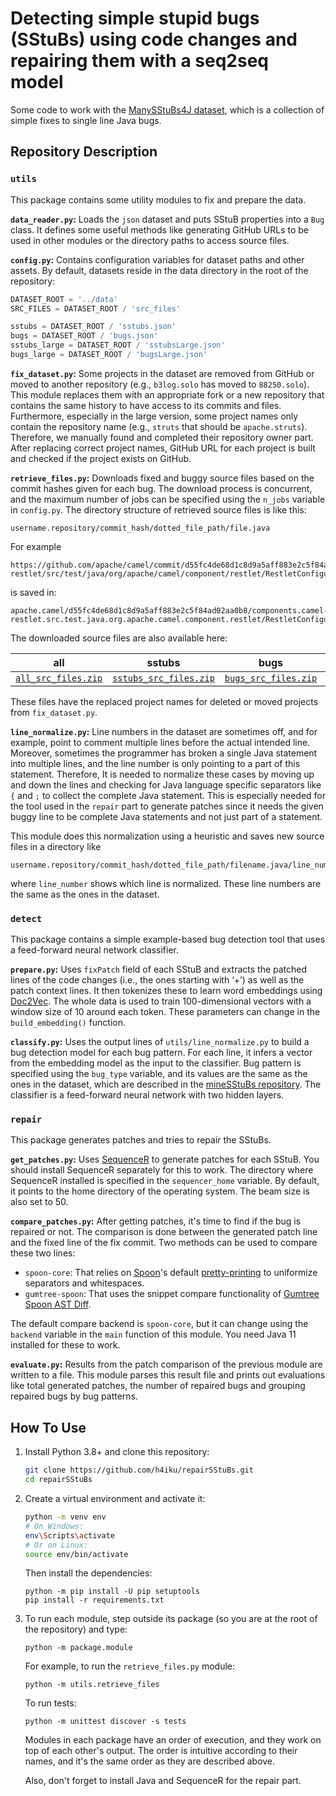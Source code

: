 # Detecting simple stupid bugs (SStuBs) using code changes and repairing them with a seq2seq model

Some code to work with the [ManySStuBs4J dataset](https://doi.org/10.5281/zenodo.3653444), which is a collection of simple fixes to single line Java bugs.

## Repository Description

### `utils`

This package contains some utility modules to fix and prepare the data.

**`data_reader.py`:**
Loads the `json` dataset and puts SStuB properties into a `Bug` class. It defines some useful methods like generating GitHub URLs to be used in other modules or the directory paths to access source files.

**`config.py`:**
Contains configuration variables for dataset paths and other assets. By default, datasets reside in the data directory in the root of the repository:

```python
DATASET_ROOT = '../data'
SRC_FILES = DATASET_ROOT / 'src_files'

sstubs = DATASET_ROOT / 'sstubs.json'
bugs = DATASET_ROOT / 'bugs.json'
sstubs_large = DATASET_ROOT / 'sstubsLarge.json'
bugs_large = DATASET_ROOT / 'bugsLarge.json'
```

**`fix_dataset.py`:**
Some projects in the dataset are removed from GitHub or moved to another repository (e.g., `b3log.solo` has moved to `88250.solo`). This module replaces them with an appropriate fork or a new repository that contains the same history to have access to its commits and files. Furthermore, especially in the large version, some project names only contain the repository name (e.g., `struts` that should be `apache.struts`). Therefore, we manually found and completed their repository owner part. After replacing correct project names, GitHub URL for each project is built and checked if the project exists on GitHub.

**`retrieve_files.py`:**
Downloads fixed and buggy source files based on the commit hashes given for each bug. The download process is concurrent, and the maximum number of jobs can be specified using the `n_jobs` variable in `config.py`. The directory structure of retrieved source files is like this:

```
username.repository/commit_hash/dotted_file_path/file.java
```

For example

```
https://github.com/apache/camel/commit/d55fc4de68d1c8d9a5aff883e2c5f84ad02aa0b8/components/camel-restlet/src/test/java/org/apache/camel/component/restlet/RestletConfigurationTest.java
```

is saved in:

```
apache.camel/d55fc4de68d1c8d9a5aff883e2c5f84ad02aa0b8/components.camel-restlet.src.test.java.org.apache.camel.component.restlet/RestletConfigurationTest.java
```

The downloaded source files are also available here:

| all | sstubs | bugs | sstubsLarge | bugsLarge |
|-----|--------|------|-------------|-----------|
[`all_src_files.zip`](https://www.mediafire.com/file/q68ejrted7hfxtq/all_src_files.zip/file) | [`sstubs_src_files.zip`](https://www.mediafire.com/file/ry8zs6u14bdl4dp/sstubs_src_files.zip/file) | [`bugs_src_files.zip`](https://www.mediafire.com/file/8933v6lyig3zhb7/bugs_src_files.zip/file) | [`sstubsLarge_src_files.zip`](https://www.mediafire.com/file/6y3fziwvof3nucp/sstubsLarge_src_files.zip/file) | [`bugsLarge_src_files.zip`](https://www.mediafire.com/file/66ekj086uit5dk4/bugsLarge_src_files.zip/file) |

These files have the replaced project names for deleted or moved projects from `fix_dataset.py`.

**`line_normalize.py`:**
Line numbers in the dataset are sometimes off, and for example, point to comment multiple lines before the actual intended line. Moreover, sometimes the programmer has broken a single Java statement into multiple lines, and the line number is only pointing to a part of this statement. Therefore, It is needed to normalize these cases by moving up and down the lines and checking for Java language specific separators like `{` and `;` to collect the complete Java statement. This is especially needed for the tool used in the `repair` part to generate patches since it needs the given buggy line to be complete Java statements and not just part of a statement.

This module does this normalization using a heuristic and saves new source files in a directory like

```
username.repository/commit_hash/dotted_file_path/filename.java/line_number
```

where `line_number` shows which line is normalized. These line numbers are the same as the ones in the dataset.


### `detect`

This package contains a simple example-based bug detection tool that uses a feed-forward neural network classifier.

**`prepare.py`:**
Uses `fixPatch` field of each SStuB and extracts the patched lines of the code changes (i.e., the ones starting with ‘+’) as well as the patch context lines. It then tokenizes these to learn word embeddings using [Doc2Vec](https://radimrehurek.com/gensim_3.8.3/models/doc2vec.html). The whole data is used to train 100-dimensional vectors with a window size of 10 around each token. These parameters can change in the `build_embedding()` function.

**`classify.py`:**
Uses the output lines of `utils/line_normalize.py` to build a bug detection model for each bug pattern. For each line, it infers a vector from the embedding model as the input to the classifier. Bug pattern is specified using the ‍`bug_type` variable, and its values are the same as the ones in the dataset, which are described in the [mineSStuBs repository](https://github.com/mast-group/mineSStuBs). The classifier is a feed-forward neural network with two hidden layers.


### `repair`

This package generates patches and tries to repair the SStuBs.

**`get_patches.py`:**
Uses [SequenceR](https://github.com/KTH/chai) to generate patches for each SStuB. You should install SequenceR separately for this to work. The directory where SequenceR installed is specified in the `sequencer_home` variable. By default, it points to the home directory of the operating system. The beam size is also set to 50.

**`compare_patches.py`:**
After getting patches, it's time to find if the bug is repaired or not. The comparison is done between the generated patch line and the fixed line of the fix commit. Two methods can be used to compare these two lines:

- `spoon-core`: That relies on [Spoon](https://spoon.gforge.inria.fr/)'s default [pretty-printing](https://spoon.gforge.inria.fr/custom-pretty-printing.html) to uniformize separators and whitespaces.
- `gumtree-spoon`: That uses the snippet compare functionality of [Gumtree Spoon AST Diff](https://github.com/SpoonLabs/gumtree-spoon-ast-diff/).

The default compare backend is `spoon-core`, but it can change using the `backend` variable in the `main` function of this module. You need Java 11 installed for these to work.

**`evaluate.py`:**
Results from the patch comparison of the previous module are written to a file. This module parses this result file and prints out evaluations like total generated patches, the number of repaired bugs and grouping repaired bugs by bug patterns.


## How To Use

1. Install Python 3.8+ and clone this repository:

    ```bash
    git clone https://github.com/h4iku/repairSStuBs.git
    cd repairSStuBs
    ```

2. Create a virtual environment and activate it:

    ```bash
    python -m venv env
    # On Windows:
    env\Scripts\activate
    # Or on Linux:
    source env/bin/activate
    ```

    Then install the dependencies:

    ```
    python -m pip install -U pip setuptools
    pip install -r requirements.txt
    ```

3. To run each module, step outside its package (so you are at the root of the repository) and type:

    ```
    python -m package.module
    ```

    For example, to run the `retrieve_files.py` module:

    ```
    python -m utils.retrieve_files
    ```

    To run tests:

    ```
    python -m unittest discover -s tests
    ```

    Modules in each package have an order of execution, and they work on top of each other's output. The order is intuitive according to their names, and it's the same order as they are described above.

    Also, don't forget to install Java and SequenceR for the repair part.
